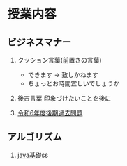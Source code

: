 # 授業内容

## ビジネスマナー

1. クッション言葉(前置きの言葉)
   - できます -> 致しかねます
   - ちょっとお時間宜しいでしょうか

2. 後吉言葉
  印象づけたいことを後に

3. [令和6年度後期過去問題](https://bken.sgec.or.jp/img/jobpass-problem/r_06second-3.pdf)

## アルゴリズム
1. [java基礎](https://drive.google.com/drive/u/2/folders/1vGfWIeSX3DmBJyLaPw58lT_rCUOLykio)ss